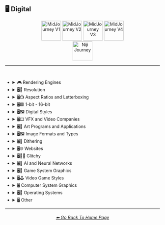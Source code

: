 <h2>🖥 Digital</h2>

<div align="center">

[<img src="/Images/Repo_Parts/Buttons/Version_Buttons/button_version_V1_inactive.webp?raw=true" alt="MidJourney V1" height="64" />](/Pages/MJ_V1/Style_Pages/Sphere/Digital.md)
[<img src="/Images/Repo_Parts/Buttons/Version_Buttons/button_version_V2_active.webp?raw=true" alt="MidJourney V2" height="64" />](/Pages/MJ_V2/Style_Pages/Sphere/Digital.md)
[<img src="/Images/Repo_Parts/Buttons/Version_Buttons/button_version_V3_inactive.webp?raw=true" alt="MidJourney V3" height="64" />](/Pages/MJ_V3/Style_Pages/Sphere/Digital.md)
[<img src="/Images/Repo_Parts/Buttons/Version_Buttons/button_version_V4_inactive.webp?raw=true" alt="MidJourney V4" height="64" />](/Pages/MJ_V4/Style_Pages/Just_The_Style/Digital.md)
<br>
[<img src="/Images/Repo_Parts/Buttons/Version_Buttons/button_version_niji_inactive_full.webp?raw=true" alt="Niji Journey" height="64" />](/Pages/Niji_Journey/Style_Pages/Digital.md)

</div>

<hr>
<br>


- <details><summary>🎮 Rendering Engines</summary><p><div align="center">

	| Rendering Engine |
	| :-: |
	| <img src="/Images/MJ_V2/MidJourney_Styles_(sphere)/Wave_13/sphere_Rendering_Engine.png?raw=true" width="256" /> |
	
	<br>

	| Octane | Cinema4D | C4D |
	| :-: | :-: | :-: |
	| <img src="/Images/MJ_V2/MidJourney_Styles_(sphere)/sphere_octane.png?raw=true" width="256" /> | <img src="/Images/MJ_V2/MidJourney_Styles_(sphere)/sphere_Cinema4D.png?raw=true" width="256" /> | <img src="/Images/MJ_V2/MidJourney_Styles_(sphere)/sphere_c4d.png?raw=true/Images/MJ_V2/MidJourney_Styles_(sphere)/sphere_c4d.png?raw=true" width="256" /> |
	
	<br>
	
	| Unreal Engine | Unity Engine |
	| :-: | :-: |
	| <img src="/Images/MJ_V2/MidJourney_Styles_(sphere)/sphere_unrealengine.png?raw=true" width="256" /> | <img src="/Images/MJ_V2/MidJourney_Styles_(sphere)/sphere_unityengine.png?raw=true" width="256" /> |
	
	<br>
	
	| Rendered in Houdini | Houdini-Render | Redshift Render |
	| :-: | :-: | :-: |
	| <img src="/Images/MJ_V2/MidJourney_Styles_(sphere)/sphere_RenderedInHoudini.png?raw=true" width="256" /> | <img src="/Images/MJ_V2/MidJourney_Styles_(sphere)/sphere_Houdini-Render.png?raw=true" width="256" /> | <img src="/Images/MJ_V2/MidJourney_Styles_(sphere)/sphere_RedshiftRender.png?raw=true" width="256" /> |

	<br>
	
	| Blender Render | Cycles Render | OptiX-Render |
	| :-: | :-: | :-: |
	| <img src="/Images/MJ_V2/MidJourney_Styles_(sphere)/sphere_blenderrender.png?raw=true" width="256" /> | <img src="/Images/MJ_V2/MidJourney_Styles_(sphere)/sphere_cyclesrender.png?raw=true" width="256" /> | <img src="/Images/MJ_V2/MidJourney_Styles_(sphere)/sphere_OptiX-Render.png?raw=true" width="256" /> |

	<br>
	
	| Povray | Vray | CryEngine |
	| :-: | :-: | :-: |
	| <img src="/Images/MJ_V2/MidJourney_Styles_(sphere)/sphere_Povray.png?raw=true" width="256" /> | <img src="/Images/MJ_V2/MidJourney_Styles_(sphere)/sphere_vray.png?raw=true" width="256" /> | <img src="/Images/MJ_V2/MidJourney_Styles_(sphere)/sphere_CryEngine.png?raw=true" width="256" /> | 
	
	<br>
	
	| LuxCoreRender | Silicon Render |
	| :-: | :-: |
	| <img src="/Images/MJ_V2/MidJourney_Styles_(sphere)/sphere_LuxCoreRender.png?raw=true" width="256" /> | <img src="/Images/MJ_V2/MidJourney_Styles_(sphere)/Wave_11/sphere_Silicon_Render.png?raw=true" width="256" /> |

	<br>

	| MentalRay-Render | Raylectron |
	| :-: | :-: |
	| <img src="/Images/MJ_V2/MidJourney_Styles_(sphere)/sphere_MentalRay-Render.png?raw=true" width="256" /> | <img src="/Images/MJ_V2/MidJourney_Styles_(sphere)/sphere_Raylectron.png?raw=true" width="256" /> |

	<br>
	
	| Infini-D-Render | Zbrush | Sketchfab |
	| :-: | :-: | :-: |
	| <img src="/Images/MJ_V2/MidJourney_Styles_(sphere)/sphere_Infini-D-Render.png?raw=true" width="256" /> | <img src="/Images/MJ_V2/MidJourney_Styles_(sphere)/sphere_Zbrush.png?raw=true" width="256" /> | <img src="/Images/MJ_V2/MidJourney_Styles_(sphere)/sphere_Sketchfab.png?raw=true" width="256" /> |
	
	<br>
	
	| OpenGL | DirectX |
	| :-: | :-: |
	| <img src="/Images/MJ_V2/MidJourney_Styles_(sphere)/sphere_OpenGL.png?raw=true" width="256" /> | <img src="/Images/MJ_V2/MidJourney_Styles_(sphere)/sphere_DirectX.png?raw=true" width="256" /> |

	<br>
	
	| Autodesk 3ds Max | SketchUp | Terragen |
	| :-: | :-: | :-: |
	| <img src="/Images/MJ_V2/MidJourney_Styles_(sphere)/sphere_Autodesk_3ds_Max.png?raw=true" width="256" /> | <img src="/Images/MJ_V2/MidJourney_Styles_(sphere)/sphere_SketchUp.png?raw=true" width="256" /> | <img src="/Images/MJ_V2/MidJourney_Styles_(sphere)/sphere_Terragen.png?raw=true" width="256" /> |

	<br>
	
	| Arnold Render |
	| :-: |
	| <img src="/Images/MJ_V2/MidJourney_Styles_(sphere)/Wave_14/sphere_Arnold_Render.png?raw=true" width="256" /> |

  </div></p></details>


- <details><summary>🖥📐 Resolution</summary><p><div align="center">

	| 4k | 8k | 16k |
	| :-: | :-: | :-: |
	| <img src="/Images/MJ_V2/MidJourney_Styles_(sphere)/sphere_4k.png?raw=true" width="256" /> | <img src="/Images/MJ_V2/MidJourney_Styles_(sphere)/sphere_8k.png?raw=true" width="256" /> | <img src="/Images/MJ_V2/MidJourney_Styles_(sphere)/sphere_16k.png?raw=true" width="256" /> |
	
	<br>
	
	| 32k | Super-Resolution |
	| :-: | :-: |
	|  <img src="/Images/MJ_V2/MidJourney_Styles_(sphere)/sphere_32k.png?raw=true" width="256" />	| <img src="/Images/MJ_V2/MidJourney_Styles_(sphere)/sphere_Super-resolution.png?raw=true" width="256" /> |
	
	<br>

	| UHD | Ultra-HD |
	| :-: | :-: |
	| <img src="/Images/MJ_V2/MidJourney_Styles_(sphere)/Wave_14/sphere_UHD.png?raw=true" width="256" /> | <img src="/Images/MJ_V2/MidJourney_Styles_(sphere)/sphere_Ultra-HD.png?raw=true" width="256" /> |

	<br>
	
	| HD | Full-HD |
	| :-: | :-: |
	| <img src="/Images/MJ_V2/MidJourney_Styles_(sphere)/sphere_HD.png?raw=true" width="256" /> | <img src="/Images/MJ_V2/MidJourney_Styles_(sphere)/sphere_Full-HD.png?raw=true" width="256" /> |

	<br>

	| 144p | 240p | 480p |
	| :-: | :-: | :-: |
	| <img src="/Images/MJ_V2/MidJourney_Styles_(sphere)/Wave_9/sphere_144p.png?raw=true" width="256" /> | <img src="/Images/MJ_V2/MidJourney_Styles_(sphere)/Wave_9/sphere_240p.png?raw=true" width="256" /> | <img src="/Images/MJ_V2/MidJourney_Styles_(sphere)/Wave_9/sphere_480p.png?raw=true" width="256" /> |

	<br>

	| 720p | 1080p |
	| :-: | :-: |
	| <img src="/Images/MJ_V2/MidJourney_Styles_(sphere)/Wave_9/sphere_720p.png?raw=true" width="256" /> | <img src="/Images/MJ_V2/MidJourney_Styles_(sphere)/Wave_9/sphere_1080p.png?raw=true" width="256" /> |

	</div></p></details>



- <details><summary>🖥📺 Aspect Ratios and Letterboxing</summary><p><div align="center">

	| Fullscreen | Widescreen | Anamorphic Widescreen |
	| :-: | :-: | :-: |
	| <img src="/Images/MJ_V2/MidJourney_Styles_(sphere)/Wave_9/sphere_Fullscreen.png?raw=true" width="256" /> | <img src="/Images/MJ_V2/MidJourney_Styles_(sphere)/Wave_9/sphere_Widescreen.png?raw=true" width="256" /> | <img src="/Images/MJ_V2/MidJourney_Styles_(sphere)/Wave_9/sphere_Anamorphic_Widescreen.png?raw=true" width="256" /> |

	| Pillarbox | Letterboxing | Windowbox |
	| :-: | :-: | :-: |
	| <img src="/Images/MJ_V2/MidJourney_Styles_(sphere)/Wave_9/sphere_Pillarbox.png?raw=true" width="256" /> | <img src="/Images/MJ_V2/MidJourney_Styles_(sphere)/Wave_9/sphere_Letterboxing.png?raw=true" width="256" /> | <img src="/Images/MJ_V2/MidJourney_Styles_(sphere)/Wave_9/sphere_Windowbox.png?raw=true" width="256" /> |

	</div></p></details>


- <details><summary>🖥🟩 1-bit - 16-bit</summary><p><div align="center">

	| 1-bit | 2-bit | 3-bit |
	| :-: | :-: | :-: |
	| <img src="/Images/MJ_V2/MidJourney_Styles_(sphere)/sphere_1-bit.png?raw=true" width="256" /> | <img src="/Images/MJ_V2/MidJourney_Styles_(sphere)/sphere_2-bit.png?raw=true" width="256" /> | <img src="/Images/MJ_V2/MidJourney_Styles_(sphere)/sphere_3-bit.png?raw=true" width="256" /> | 
	
	<br>
	
	| 4-bit | 4-bit RGB | 6-bit |
	| :-: | :-: | :-: |
	| <img src="/Images/MJ_V2/MidJourney_Styles_(sphere)/sphere_4-bit.png?raw=true" width="256" /> | <img src="/Images/MJ_V2/MidJourney_Styles_(sphere)/sphere_4-bitRGB.png?raw=true" width="256" /> | <img src="/Images/MJ_V2/MidJourney_Styles_(sphere)/sphere_6-bit.png?raw=true" width="256" /> |
	
	<br>
	
	| 8-bit | 8-bit RGB |
	| :-: | :-: |
	| <img src="/Images/MJ_V2/MidJourney_Styles_(sphere)/sphere_8-bit.png?raw=true" width="256" /> | <img src="/Images/MJ_V2/MidJourney_Styles_(sphere)/sphere_8-bitRGB.png?raw=true" width="256" /> |
	
	<br>
	
	| 12-bit | 12-bit RGB |
	| :-: | :-: |
	| <img src="/Images/MJ_V2/MidJourney_Styles_(sphere)/sphere_12-bit.png?raw=true" width="256" /> | <img src="/Images/MJ_V2/MidJourney_Styles_(sphere)/sphere_12-bitRGB.png?raw=true" width="256" /> |

	<br>
	
	| 16-bit | 16-bit RGB |
	| :-: | :-: |
	| <img src="/Images/MJ_V2/MidJourney_Styles_(sphere)/sphere_16-bit.png?raw=true" width="256" /> | <img src="/Images/MJ_V2/MidJourney_Styles_(sphere)/sphere_16-bitRGB.png?raw=true" width="256" /> |

	</div></p></details>


- <details><summary>🖥🖼 Digital Styles</summary><p><div align="center">

	| AR | VR | HQ |
	| :-: | :-: | :-: |
	| <img src="/Images/MJ_V2/MidJourney_Styles_(sphere)/sphere_AR.png?raw=true" width="256" /> | <img src="/Images/MJ_V2/MidJourney_Styles_(sphere)/sphere_VR.png?raw=true" width="256" /> | <img src="/Images/MJ_V2/MidJourney_Styles_(sphere)/Wave_14/sphere_HQ.png?raw=true" width="256" /> |

	<br>
	
    | Virtualcore | Technocore |
    | :-: | :-: |
    | <img src="/Images/MJ_V2/MidJourney_Styles_(sphere)/sphere_Virtualcore.png?raw=true" width="256" /> | <img src="/Images/MJ_V2/MidJourney_Styles_(sphere)/sphere_Technocore.png?raw=true" width="256" /> |

    <br>

    | Cyberspace | Cyberdelic |
    | :-: | :-: |
    | <img src="/Images/MJ_V2/MidJourney_Styles_(sphere)/Wave_11/sphere_Cyberspace.png?raw=true" width="256" /> | <img src="/Images/MJ_V2/MidJourney_Styles_(sphere)/sphere_Cyberdelic.png?raw=true" width="256" /> |

    <br>

	| Cyberprep | Cybernoir | Cybernetics |
	| :-: | :-: | :-: |
	| <img src="/Images/MJ_V2/MidJourney_Styles_(sphere)/sphere_Cyberprep.png?raw=true" width="256" /> | <img src="/Images/MJ_V2/MidJourney_Styles_(sphere)/Wave_11/sphere_Cybernoir.png?raw=true" width="256" /> | <img src="/Images/MJ_V2/MidJourney_Styles_(sphere)/Wave_14/sphere_Cybernetics.png?raw=true" width="256" /> |

	<br>

	| Hexatron | Trillwave |
	| :-: | :-: |
	| <img src="/Images/MJ_V2/MidJourney_Styles_(sphere)/sphere_Hexatron.png?raw=true" width="256" /> | <img src="/Images/MJ_V2/MidJourney_Styles_(sphere)/Wave_11/sphere_Trillwave.png?raw=true" width="256" /> |

	<br>

    | Analog | Analogpunk |
    | :-: | :-: |
    | <img src="/Images/MJ_V2/MidJourney_Styles_(sphere)/Wave_13/sphere_Analog.png?raw=true" width="256" /> | <img src="/Images/MJ_V2/MidJourney_Styles_(sphere)/sphere_Analogpunk.png?raw=true" width="256" /> |

    <br>

    | Digital | Digitalpunk |
    | :-: | :-: |
    | <img src="/Images/MJ_V2/MidJourney_Styles_(sphere)/Wave_13/sphere_Digital.png?raw=true" width="256" /> | <img src="/Images/MJ_V2/MidJourney_Styles_(sphere)/sphere_Digitalpunk.png?raw=true" width="256" /> |

    <br>

	| Cyber Minimalism | Frutiger Aero | Abstract Tech |
	| :-: | :-: | :-: |
	| <img src="/Images/MJ_V2/MidJourney_Styles_(sphere)/Wave_10/sphere_Cyber_Minimalism.png?raw=true" width="256" /> | <img src="/Images/MJ_V2/MidJourney_Styles_(sphere)/Wave_10/sphere_Frutiger_Aero.png?raw=true" width="256" /> | <img src="/Images/MJ_V2/MidJourney_Styles_(sphere)/Wave_10/sphere_Abstract_Tech.png?raw=true" width="256" /> |

	<br>

    | Emulated | Pixelscape |
    | :-: | :-: |
    | <img src="/Images/MJ_V2/MidJourney_Styles_(sphere)/sphere_Pixelscape.png?raw=true" width="256" /> | <img src="/Images/MJ_V2/MidJourney_Styles_(sphere)/sphere_Emulated.png?raw=true" width="256" /> |

	<br>

	| Memecore | Old Memecore |
	| :-: | :-: |
	| <img src="/Images/MJ_V2/MidJourney_Styles_(sphere)/Wave_9/sphere_Memecore.png?raw=true" width="256" /> | <img src="/Images/MJ_V2/MidJourney_Styles_(sphere)/Wave_10/sphere_Old_Memecore.png?raw=true" width="256" /> |

	<br>

	| Old Web |
	| :-: |
	| <img src="/Images/MJ_V2/MidJourney_Styles_(sphere)/Wave_10/sphere_Old_Web.png?raw=true" width="256" /> |

	<br>

	| Algorithmic |
	| :-: |
	| <img src="/Images/MJ_V2/MidJourney_Styles_(sphere)/sphere_algorithmic.png?raw=true" width="256" /> |

  </div></p></details>
 
- <details><summary>🖥🎞 VFX and Video Companies</summary><p><div align="center">

	| Disney | Pixar | Dreamworks |
    | :-: | :-: | :-: |
    | <img src="/Images/MJ_V2/MidJourney_Styles_(sphere)/sphere_Disney.png?raw=true" width="256" /> | <img src="/Images/MJ_V2/MidJourney_Styles_(sphere)/sphere_Pixar.png?raw=true" width="256" /> | <img src="/Images/MJ_V2/MidJourney_Styles_(sphere)/sphere_Dreamworks.png?raw=true" width="256" /> |

    | IMAX | Imageworks | Framestore |
    | :-: | :-: | :-: |
    | <img src="/Images/MJ_V2/MidJourney_Styles_(sphere)/sphere_IMAX.png?raw=true" width="256" /> | <img src="/Images/MJ_V2/MidJourney_Styles_(sphere)/sphere_Imageworks.png?raw=true" width="256" /> | <img src="/Images/MJ_V2/MidJourney_Styles_(sphere)/sphere_Framestore.png?raw=true" width="256" /> |

    | Pixomondo | Luma Pictures | Criterion Collection |
    | :-: | :-: | :-: |
    | <img src="/Images/MJ_V2/MidJourney_Styles_(sphere)/sphere_Pixomondo.png?raw=true" width="256" /> | <img src="/Images/MJ_V2/MidJourney_Styles_(sphere)/sphere_Luma_Pictures.png?raw=true" width="256" /> | <img src="/Images/MJ_V2/MidJourney_Styles_(sphere)/sphere_Criterion_Collection.png?raw=true" width="256" /> |

  </div></p></details>

- <details><summary>🖥🎨 Art Programs and Applications</summary><p><div align="center">

	| Program | App | Application |
	| :-: | :-: | :-: |
	| <img src="/Images/MJ_V2/MidJourney_Styles_(sphere)/Wave_13/sphere_Program.png?raw=true" width="256" /> | <img src="/Images/MJ_V2/MidJourney_Styles_(sphere)/Wave_13/sphere_App.png?raw=true" width="256" /> | <img src="/Images/MJ_V2/MidJourney_Styles_(sphere)/Wave_13/sphere_Application.png?raw=true" width="256" /> |
	
	<br>

	| Microsoft Paint | MSPaint | Drawn in Kid Pix |
	| :-: | :-: | :-: |
	| <img src="/Images/MJ_V2/MidJourney_Styles_(sphere)/sphere_MicrosoftPaint.png?raw=true" width="256" /> | <img src="/Images/MJ_V2/MidJourney_Styles_(sphere)/sphere_MSPaint.png?raw=true" width="256" /> | <img src="/Images/MJ_V2/MidJourney_Styles_(sphere)/sphere_Drawn_in_Kid_Pix.png?raw=true" width="256" /> |
	
	<br>
	
	| Photoshop | Adobe Lightroom | Drawn in Illustrator |
	| :-: | :-: | :-: |
	| <img src="/Images/MJ_V2/MidJourney_Styles_(sphere)/sphere_photoshop.png?raw=true" width="256" /> | <img src="/Images/MJ_V2/MidJourney_Styles_(sphere)/sphere_Adobe_Lightroom.png?raw=true" width="256" /> | <img src="/Images/MJ_V2/MidJourney_Styles_(sphere)/sphere_Drawn_in_Illustrator.png?raw=true" width="256" /> |

	<br>

	| Adobe Premier | After Effects |
	| :-: | :-: |
	| <img src="/Images/MJ_V2/MidJourney_Styles_(sphere)/sphere_Adobe_Premier.png?raw=true" width="256" /> | <img src="/Images/MJ_V2/MidJourney_Styles_(sphere)/sphere_After_Effects.png?raw=true" width="256" /> |

	<br>

    | Adobe Flash | Shockwave Flashplayer |
    | :-: | :-: |
    | <img src="/Images/MJ_V2/MidJourney_Styles_(sphere)/sphere_Adobe_Flash.png?raw=true" width="256" /> | <img src="/Images/MJ_V2/MidJourney_Styles_(sphere)/sphere_Shockwave_Flashplayer.png?raw=true" width="256" /> |

	<br>

	| Drawn in Paint.NET | Drawn in GIMP | Drawn in Photo-Paint-X5 |
    | :-: | :-: | :-: |
    | <img src="/Images/MJ_V2/MidJourney_Styles_(sphere)/sphere_Drawn_in_Paint.NET.png?raw=true" width="256" /> | <img src="/Images/MJ_V2/MidJourney_Styles_(sphere)/sphere_Drawn_in_GIMP.png?raw=true" width="256" /> | <img src="/Images/MJ_V2/MidJourney_Styles_(sphere)/sphere_Drawn_in_Photo-Paint-X5.png?raw=true" width="256" /> |

	<br>

	| Drawn in Aseprite | Drawn in Pyxel Edit |
    | :-: | :-: |
    | <img src="/Images/MJ_V2/MidJourney_Styles_(sphere)/sphere_Drawn_in_Aseprite.png?raw=true" width="256" /> | <img src="/Images/MJ_V2/MidJourney_Styles_(sphere)/sphere_Drawn_in_Pyxel_Edit.png?raw=true" width="256" /> |

  </div></p></details>



- <details><summary>🖥🖼 Image Formats and Types</summary><p><div align="center">

	| Graphic | Graphics |
	| :-: | :-: |
	| <img src="/Images/MJ_V2/MidJourney_Styles_(sphere)/Wave_13/sphere_Graphic.png?raw=true" width="256" /> | <img src="/Images/MJ_V2/MidJourney_Styles_(sphere)/Wave_13/sphere_Graphics.png?raw=true" width="256" /> |
	
	<br>
	
	| Picture | Image |
	| :-: | :-: |
	| <img src="/Images/MJ_V2/MidJourney_Styles_(sphere)/Wave_13/sphere_Picture.png?raw=true" width="256" /> | <img src="/Images/MJ_V2/MidJourney_Styles_(sphere)/Wave_13/sphere_Image.png?raw=true" width="256" /> |
	
	<br>

	| Raster | Vector Graphics |
	| :-: | :-: |
	| <img src="/Images/MJ_V2/MidJourney_Styles_(sphere)/sphere_raster.png?raw=true" width="256" /> | <img src="/Images/MJ_V2/MidJourney_Styles_(sphere)/sphere_vectorgraphics.png?raw=true" width="256" /> |
	
	<br>
	
	| Bitmap | Jpeg | Icon |
	| :-: | :-: | :-: |
	| <img src="/Images/MJ_V2/MidJourney_Styles_(sphere)/sphere_bitmap.png?raw=true" width="256" /> | <img src="/Images/MJ_V2/MidJourney_Styles_(sphere)/sphere_jpeg.png?raw=true" width="256" /> | <img src="/Images/MJ_V2/MidJourney_Styles_(sphere)/sphere_icon.png?raw=true" width="256" /> |
	
	<br>

	| Animated GIF | Video |
	| :-: | :-: |
	| <img src="/Images/MJ_V2/MidJourney_Styles_(sphere)/Wave_10/sphere_Animated_GIF.png?raw=true" width="256" /> | <img src="/Images/MJ_V2/MidJourney_Styles_(sphere)/Wave_13/sphere_Video.png?raw=true" width="256" /> |

	<br>

	| Render | Rendered | Rendering |
	| :-: | :-: | :-: |
	| <img src="/Images/MJ_V2/MidJourney_Styles_(sphere)/Wave_13/sphere_Render.png?raw=true" width="256" /> | <img src="/Images/MJ_V2/MidJourney_Styles_(sphere)/Wave_13/sphere_Rendered.png?raw=true" width="256" /> | <img src="/Images/MJ_V2/MidJourney_Styles_(sphere)/Wave_13/sphere_Rendering.png?raw=true" width="256" /> |
	
	<br>

	| 3D Model | 3D Render | Precision Rendering |
	| :-: | :-: | :-: |
	| <img src="/Images/MJ_V2/MidJourney_Styles_(sphere)/sphere_3Dmodel.png?raw=true" width="256" /> | <img src="/Images/MJ_V2/MidJourney_Styles_(sphere)/sphere_3Drender.png?raw=true" width="256" /> | <img src="/Images/MJ_V2/MidJourney_Styles_(sphere)/sphere_Precision_Rendering.png?raw=true" width="256" /> |
	
	<br>
	
	| Wiremap | Lowpoly | Low Poly |
	| :-: | :-: | :-: |
	| <img src="/Images/MJ_V2/MidJourney_Styles_(sphere)/sphere_Wiremap.png?raw=true" width="256" /> | <img src="/Images/MJ_V2/MidJourney_Styles_(sphere)/sphere_Lowpoly.png?raw=true" width="256" /> | <img src="/Images/MJ_V2/MidJourney_Styles_(sphere)/sphere_Low_Poly.png?raw=true" width="256" /> |

	<br>

	| Pre-Rendered Graphics | Physically Based Rendering |
    | :-: | :-: |
    | <img src="/Images/MJ_V2/MidJourney_Styles_(sphere)/sphere_Pre-rendered_graphics.png?raw=true" width="256" /> | <img src="/Images/MJ_V2/MidJourney_Styles_(sphere)/sphere_Physically_Based_Rendering.png?raw=true" width="256" /> |

    <br>
	
	| Holographic | Holography |
	| :-: | :-: |
	| <img src="/Images/MJ_V2/MidJourney_Styles_(sphere)/sphere_holographic.png?raw=true" width="256" /> | <img src="/Images/MJ_V2/MidJourney_Styles_(sphere)/sphere_Holography.png?raw=true" width="256" /> |
	
	<br>
	
	| Texture | Seamless Texture |
	| :-: | :-: |
	| <img src="/Images/MJ_V2/MidJourney_Styles_(sphere)/Wave_13/sphere_Texture.png?raw=true" width="256" /> | <img src="/Images/MJ_V2/MidJourney_Styles_(sphere)/Wave_13/sphere_Seamless_Texture.png?raw=true" width="256" /> |
	
	<br>

	| Digital Art | Pixel Art | Voxel Art |
	| :-: | :-: | :-: |
	| <img src="/Images/MJ_V2/MidJourney_Styles_(sphere)/sphere_digitalart.png?raw=true" width="256" /> | <img src="/Images/MJ_V2/MidJourney_Styles_(sphere)/sphere_pixelart.png?raw=true" width="256" /> | <img src="/Images/MJ_V2/MidJourney_Styles_(sphere)/sphere_voxelart.png?raw=true" width="256" /> | 
	
	<br>

	| Pixel-Perfect | ASCII | Tilemap |
	| :-: | :-: | :-: |
	| <img src="/Images/MJ_V2/MidJourney_Styles_(sphere)/sphere_Pixel-Perfect.png?raw=true" width="256" /> | <img src="/Images/MJ_V2/MidJourney_Styles_(sphere)/sphere_ASCII.png?raw=true" width="256" /> | <img src="/Images/MJ_V2/MidJourney_Styles_(sphere)/sphere_tilemap.png?raw=true" width="256" /> |
	
	<br>
	
	| Meme | NFT | Clip Art |
	| :-: | :-: | :-: |
	| <img src="/Images/MJ_V2/MidJourney_Styles_(sphere)/sphere_Meme.png?raw=true" width="256" /> | <img src="/Images/MJ_V2/MidJourney_Styles_(sphere)/sphere_NFT.png?raw=true" width="256" /> | <img src="/Images/MJ_V2/MidJourney_Styles_(sphere)/sphere_Clip_Art.png?raw=true" width="256" /> |
	
	<br>
	
	| Photomontage | Stock Photo | Wallpaper |
	| :-: | :-: | :-: |
	| <img src="/Images/MJ_V2/MidJourney_Styles_(sphere)/sphere_Photomontage.png?raw=true" width="256" /> | <img src="/Images/MJ_V2/MidJourney_Styles_(sphere)/sphere_Stock_Photo.png?raw=true" width="256" /> | <img src="/Images/MJ_V2/MidJourney_Styles_(sphere)/sphere_Wallpaper.png?raw=true" width="256" /> |

	<br>

	| Procedural Texture | Algorithmic Art | Character Design |
	| :-: | :-: | :-: |
	| <img src="/Images/MJ_V2/MidJourney_Styles_(sphere)/sphere_Procedural_Texture.png?raw=true" width="256" /> | <img src="/Images/MJ_V2/MidJourney_Styles_(sphere)/sphere_Algorithmic_Art.png?raw=true" width="256" /> | <img src="/Images/MJ_V2/MidJourney_Styles_(sphere)/Wave_12/sphere_Character_Design.png?raw=true" width="256" /> |

	<br>
	
	| Creative Commons Attribution |
	| :-: |
	| <img src="/Images/MJ_V2/MidJourney_Styles_(sphere)/Wave_14/sphere_Creative_Commons_Attribution.png?raw=true" width="256" /> |

  </div></p></details>



- <details><summary>🖥🏁 Dithering</summary><p><div align="center">

	| Dither | Dithering |
	| :-: | :-: |
	| <img src="/Images/MJ_V2/MidJourney_Styles_(sphere)/Wave_13/sphere_Dither.png?raw=true" width="256" /> | <img src="/Images/MJ_V2/MidJourney_Styles_(sphere)/sphere_dithering.png?raw=true" width="256" /> |
	
	<br>

	| Floyd–Steinberg Dithering | Bayer-Matrix Dithering |
	| :-: | :-: |
	| <img src="/Images/MJ_V2/MidJourney_Styles_(sphere)/sphere_FloydSteinberg_Dithering.png?raw=true" width="256" /> | <img src="/Images/MJ_V2/MidJourney_Styles_(sphere)/sphere_Bayer-Matrix_Dithering.png?raw=true" width="256" /> |

	<br>

	| 2x2-Bayer-Matrix Dithering | 4x4-Bayer-Matrix Dithering | 8x8-Bayer-Matrix Dithering |
	| :-: | :-: | :-: |
	| <img src="/Images/MJ_V2/MidJourney_Styles_(sphere)/sphere_2x2-Bayer-Matrix_Dithering.png?raw=true" width="256" /> | <img src="/Images/MJ_V2/MidJourney_Styles_(sphere)/sphere_4x4-Bayer-Matrix_Dithering.png?raw=true" width="256" /> | <img src="/Images/MJ_V2/MidJourney_Styles_(sphere)/sphere_8x8-Bayer-Matrix_Dithering.png?raw=true" width="256" /> |

	<br>

	| Burkes Dithering | Stucki Dithering | Atkinson Dithering |
	| :-: | :-: | :-: |
	| <img src="/Images/MJ_V2/MidJourney_Styles_(sphere)/sphere_Burkes_Dithering.png?raw=true" width="256" /> | <img src="/Images/MJ_V2/MidJourney_Styles_(sphere)/sphere_Stucki_Dithering.png?raw=true" width="256" /> | <img src="/Images/MJ_V2/MidJourney_Styles_(sphere)/sphere_Atkinson_Dithering.png?raw=true" width="256" /> |

	<br>

	| Jarvis-Judice-Ninke Dithering | Sierra Dithering | Gradient-Based Error-Diffusion Dithering |
	| :-: | :-: | :-: |
	| <img src="/Images/MJ_V2/MidJourney_Styles_(sphere)/sphere_Jarvis-Judice-Ninke_Dithering.png?raw=true" width="256" /> | <img src="/Images/MJ_V2/MidJourney_Styles_(sphere)/sphere_Sierra_Dithering.png?raw=true" width="256" /> | <img src="/Images/MJ_V2/MidJourney_Styles_(sphere)/sphere_Gradient-Based_Error-Diffusion_Dithering.png?raw=true" width="256" /> |

  </div></p></details>



- <details><summary>🖥🌐 Websites</summary><p><div align="center">

	| Website | Webbrutalism | Geocities |
	| :-: | :-: | :-: |
	| <img src="/Images/MJ_V2/MidJourney_Styles_(sphere)/sphere_Website.png?raw=true" width="256" /> | <img src="/Images/MJ_V2/MidJourney_Styles_(sphere)/sphere_Webbrutalism.png?raw=true" width="256" /> | <img src="/Images/MJ_V2/MidJourney_Styles_(sphere)/sphere_Geocities.png?raw=true" width="256" /> |
	
	<br>

	| Artstation | Trending on Artstation | Polycount |
	| :-: | :-: | :-: |
	| <img src="/Images/MJ_V2/MidJourney_Styles_(sphere)/sphere_Artstation.png?raw=true" width="256" /> | <img src="/Images/MJ_V2/MidJourney_Styles_(sphere)/sphere_TrendingonArtstation.png?raw=true" width="256" /> | <img src="/Images/MJ_V2/MidJourney_Styles_(sphere)/Wave_9/sphere_Polycount.png?raw=true" width="256" /> |
	
	<br>

	| DeviantArt | Flickr | Behance |
	| :-: | :-: | :-: |
	| <img src="/Images/MJ_V2/MidJourney_Styles_(sphere)/sphere_DeviantArt.png?raw=true" width="256" /> | <img src="/Images/MJ_V2/MidJourney_Styles_(sphere)/sphere_Flickr.png?raw=true" width="256" />  | <img src="/Images/MJ_V2/MidJourney_Styles_(sphere)/Wave_14/sphere_Behance.png?raw=true" width="256" /> |

	<br>
	
	| Social Media |
	| :-: |
	| <img src="/Images/MJ_V2/MidJourney_Styles_(sphere)/sphere_Social_Media.png?raw=true" width="256" /> |

	<br>

	| Art on Instagram | Instagram-Art | Artstation-Art |
	| :-: | :-: | :-: |
	| <img src="/Images/MJ_V2/MidJourney_Styles_(sphere)/sphere_ArtonInstagram.png?raw=true" width="256" /> | <img src="/Images/MJ_V2/MidJourney_Styles_(sphere)/Wave_13/sphere_Instagram-Art.png?raw=true" width="256" /> | <img src="/Images/MJ_V2/MidJourney_Styles_(sphere)/Wave_13/sphere_Artstation-Art.png?raw=true" width="256" /> |
	
	<br>
	
	| CGSociety | Pixiv | Unsplash |
	| :-: | :-: | :-: |
	| <img src="/Images/MJ_V2/MidJourney_Styles_(sphere)/sphere_CGSociety.png?raw=true" width="256" /> | <img src="/Images/MJ_V2/MidJourney_Styles_(sphere)/sphere_Pixiv.png?raw=true" width="256" /> | <img src="/Images/MJ_V2/MidJourney_Styles_(sphere)/sphere_Unsplash.png?raw=true" width="256" /> |

	<br>
	
	| Google Maps |
	| :-: |
	| <img src="/Images/MJ_V2/MidJourney_Styles_(sphere)/Wave_12/sphere_Google_Maps.png?raw=true" width="256" /> |

  </div></p></details>


- <details><summary>🖥👩‍💻 Glitchy</summary><p><div align="center">

	| Glitchcore | Matrix |
	| :-: | :-: |
	| <img src="/Images/MJ_V2/MidJourney_Styles_(sphere)/sphere_Glitchcore.png?raw=true" width="256" /> | <img src="/Images/MJ_V2/MidJourney_Styles_(sphere)/sphere_matrix.png?raw=true" width="256" /> |

	| Glitchy | Glitching |
	| :-: | :-: |
	| <img src="/Images/MJ_V2/MidJourney_Styles_(sphere)/sphere_glitchy.png?raw=true" width="256" /> | <img src="/Images/MJ_V2/MidJourney_Styles_(sphere)/sphere_Glitching.png?raw=true" width="256" /> |
	
	<br>
	
	| Data Moshing | Datamoshing | Databending |
	| :-: | :-: | :-: |
	| <img src="/Images/MJ_V2/MidJourney_Styles_(sphere)/sphere_data_moshing.png?raw=true" width="256" /> | <img src="/Images/MJ_V2/MidJourney_Styles_(sphere)/sphere_datamoshing.png?raw=true" width="256" /> | <img src="/Images/MJ_V2/MidJourney_Styles_(sphere)/sphere_Databending.png?raw=true" width="256" /> |
	
	<br>
	
	| Data Manipulation | Artifacting | Fuzzing |
	| :-: | :-: | :-: |
	| <img src="/Images/MJ_V2/MidJourney_Styles_(sphere)/sphere_Data_Manipulation.png?raw=true" width="256" /> | <img src="/Images/MJ_V2/MidJourney_Styles_(sphere)/sphere_Artifacting.png?raw=true" width="256" /> | <img src="/Images/MJ_V2/MidJourney_Styles_(sphere)/sphere_Fuzzing.png?raw=true" width="256" /> |

  </div></p></details>


- <details><summary>🖥🧠 AI and Neural Networks</summary><p><div align="center">

	| AI | Neural Network |
	| :-: | :-: |
	| <img src="/Images/MJ_V2/MidJourney_Styles_(sphere)/Wave_13/sphere_AI.png?raw=true" width="256" /> | <img src="/Images/MJ_V2/MidJourney_Styles_(sphere)/Wave_13/sphere_Neural_Network.png?raw=true" width="256" /> |
	
	<br>

	| AI Generated | Neural Art | Neural Style Transfer |
	| :-: | :-: | :-: |
	| <img src="/Images/MJ_V2/MidJourney_Styles_(sphere)/sphere_AIGenerated.png?raw=true" width="256" /> | <img src="/Images/MJ_V2/MidJourney_Styles_(sphere)/sphere_Neural_Art.png?raw=true" width="256" /> | <img src="/Images/MJ_V2/MidJourney_Styles_(sphere)/sphere_Neural_Style_Transfer.png?raw=true" width="256" /> |

	<br>

	| Deep Dream |
	| :-: |
	| <img src="/Images/MJ_V2/MidJourney_Styles_(sphere)/sphere_deepdream.png?raw=true" width="256" /> |
	
	<br>

	| Generated by Midjourney | Generated by Dall-e | Generated by Dall-e2 |
    | :-: | :-: | :-: |
    | <img src="/Images/MJ_V2/MidJourney_Styles_(sphere)/sphere_Generated_by_Midjourney.png?raw=true" width="256" /> | <img src="/Images/MJ_V2/MidJourney_Styles_(sphere)/sphere_Generated_by_Dall-e.png?raw=true" width="256" /> | <img src="/Images/MJ_V2/MidJourney_Styles_(sphere)/sphere_Generated_by_Dall-e2.png?raw=true" width="256" /> |

    <br>

    | Convolutional Features | Image Segmentation |
    | :-: | :-: |
    | <img src="/Images/MJ_V2/MidJourney_Styles_(sphere)/sphere_Convolutional_Features.png?raw=true" width="256" /> | <img src="/Images/MJ_V2/MidJourney_Styles_(sphere)/sphere_Image_Segmentation.png?raw=true" width="256" /> |

  </div></p></details>



- <details><summary>🖥👾 Game System Graphics</summary><p><div align="center">

	| Atari Graphics |
	| :-: |
	| <img src="/Images/MJ_V2/MidJourney_Styles_(sphere)/sphere_AtariGraphics.png?raw=true" width="256" /> |

	<br>

	| Atari 2600 | Atari 2600 Palette |
	| :-: | :-: |
	| <img src="/Images/MJ_V2/MidJourney_Styles_(sphere)/sphere_Atari_2600.png?raw=true" width="256" /> | <img src="/Images/MJ_V2/MidJourney_Styles_(sphere)/sphere_Atari_2600_Palette.png?raw=true" width="256" /> |

	<br>

	| Atari ST | Atari ST Palette |
	| :-: | :-: |
	| <img src="/Images/MJ_V2/MidJourney_Styles_(sphere)/sphere_Atari_ST.png?raw=true" width="256" /> | <img src="/Images/MJ_V2/MidJourney_Styles_(sphere)/sphere_Atari_ST_Palette.png?raw=true" width="256" /> |

	<br>

	| PS1 Graphics |
	| :-: |
	| <img src="/Images/MJ_V2/MidJourney_Styles_(sphere)/sphere_PS1_Graphics.png?raw=true" width="256" /> |

	<br>

	| PS2 Graphics | PS3 Graphics |
	| :-: | :-: |
	| <img src="/Images/MJ_V2/MidJourney_Styles_(sphere)/Wave_10/sphere_PS2_Graphics.png?raw=true" width="256" /> | <img src="/Images/MJ_V2/MidJourney_Styles_(sphere)/Wave_10/sphere_PS3_Graphics.png?raw=true" width="256" /> |
	
	<br>
	
	| PS4 Graphics | PS5 Graphics |
	| :-: | :-: |
	| <img src="/Images/MJ_V2/MidJourney_Styles_(sphere)/Wave_10/sphere_PS4_Graphics.png?raw=true" width="256" /> | <img src="/Images/MJ_V2/MidJourney_Styles_(sphere)/Wave_10/sphere_PS5_Graphics.png?raw=true" width="256" /> |
	
	<br>
	
	| PSP Graphics | PS Vita Graphics |
	| :-: | :-: |
	| <img src="/Images/MJ_V2/MidJourney_Styles_(sphere)/Wave_10/sphere_PSP_Graphics.png?raw=true" width="256" /> | <img src="/Images/MJ_V2/MidJourney_Styles_(sphere)/Wave_10/sphere_PS_Vita_Graphics.png?raw=true" width="256" /> |
	
	<br>

	| Xbox Graphics | Xbox 360 Graphics |
	| :-: | :-: |
	| <img src="/Images/MJ_V2/MidJourney_Styles_(sphere)/Wave_10/sphere_Xbox_Graphics.png?raw=true" width="256" /> | <img src="/Images/MJ_V2/MidJourney_Styles_(sphere)/sphere_Xbox_360_Graphics.png?raw=true" width="256" /> |

	<br>

	| Xbox One Graphics | Xbox One X Graphics |
	| :-: | :-: |
	| <img src="/Images/MJ_V2/MidJourney_Styles_(sphere)/Wave_10/sphere_Xbox_One_Graphics.png?raw=true" width="256" /> | <img src="/Images/MJ_V2/MidJourney_Styles_(sphere)/Wave_10/sphere_Xbox_One_X_Graphics.png?raw=true" width="256" /> |

	<br>

	| NES | NES Palette |
	| :-: | :-: |
	| <img src="/Images/MJ_V2/MidJourney_Styles_(sphere)/sphere_NES.png?raw=true" width="256" /> | <img src="/Images/MJ_V2/MidJourney_Styles_(sphere)/sphere_NES_Palette.png?raw=true" width="256" /> |

	<br>

	| SNES | SNES Palette |
	| :-: | :-: |
	| <img src="/Images/MJ_V2/MidJourney_Styles_(sphere)/sphere_SNES.png?raw=true" width="256" /> | <img src="/Images/MJ_V2/MidJourney_Styles_(sphere)/sphere_SNES_Palette.png?raw=true" width="256" /> |

	<br>

	| Nintendo 64 Graphics | GameCube Graphics |
	| :-: | :-: |
	| <img src="/Images/MJ_V2/MidJourney_Styles_(sphere)/sphere_Nintendo_64_Graphics.png?raw=true" width="256" /> | <img src="/Images/MJ_V2/MidJourney_Styles_(sphere)/Wave_10/sphere_GameCube_Graphics.png?raw=true" width="256" /> |

	<br>

	| Wii Graphics | Wii U Graphics |
	| :-: | :-: |
	| <img src="/Images/MJ_V2/MidJourney_Styles_(sphere)/sphere_Wii_Graphics.png?raw=true" width="256" /> | <img src="/Images/MJ_V2/MidJourney_Styles_(sphere)/Wave_10/sphere_Wii_U_Graphics.png?raw=true" width="256" /> |

	<br>

	| Nintendo Switch Graphics |
	| :-: |
	| <img src="/Images/MJ_V2/MidJourney_Styles_(sphere)/Wave_10/sphere_Nintendo_Switch_Graphics.png?raw=true" width="256" /> |

	<br>

	| Game Boy | Game Boy Palette | Gameboy Graphics |
	| :-: | :-: | :-: |
	| <img src="/Images/MJ_V2/MidJourney_Styles_(sphere)/sphere_Game_Boy.png?raw=true" width="256" /> | <img src="/Images/MJ_V2/MidJourney_Styles_(sphere)/sphere_Game_Boy_Palette.png?raw=true" width="256" /> | <img src="/Images/MJ_V2/MidJourney_Styles_(sphere)/Wave_10/sphere_Gameboy_Graphics.png?raw=true" width="256" /> |

	<br>

	| Game Boy Color | Game Boy Color Palette |
	| :-: | :-: |
	| <img src="/Images/MJ_V2/MidJourney_Styles_(sphere)/sphere_Game_Boy_Color.png?raw=true" width="256" /> | <img src="/Images/MJ_V2/MidJourney_Styles_(sphere)/sphere_Game_Boy_Color_Palette.png?raw=true" width="256" /> |

	<br>

	| Game Boy Advance | Game Boy Advance Palette |
	| :-: | :-: |
	| <img src="/Images/MJ_V2/MidJourney_Styles_(sphere)/sphere_Game_Boy_Advance.png?raw=true" width="256" /> | <img src="/Images/MJ_V2/MidJourney_Styles_(sphere)/sphere_Game_Boy_Advance_Palette.png?raw=true" width="256" /> |

	<br>

	| Nintendo DS Graphics | Nintendo 3DS Graphics |
	| :-: | :-: |
	| <img src="/Images/MJ_V2/MidJourney_Styles_(sphere)/Wave_10/sphere_Nintendo_DS_Graphics.png?raw=true" width="256" /> | <img src="/Images/MJ_V2/MidJourney_Styles_(sphere)/Wave_10/sphere_Nintendo_3DS_Graphics.png?raw=true" width="256" /> |

  </div></p></details>


- <details><summary>🖥🕹 Video Game Styles</summary><p><div align="center">

	| Game | Video Game | Flash Game |
	| :-: | :-: | :-: |
	| <img src="/Images/MJ_V2/MidJourney_Styles_(sphere)/Wave_13/sphere_Game.png?raw=true" width="256" /> | <img src="/Images/MJ_V2/MidJourney_Styles_(sphere)/sphere_videogame.png?raw=true" width="256" /> | <img src="/Images/MJ_V2/MidJourney_Styles_(sphere)/sphere_Flash_Game.png?raw=true" width="256" /> |

	<br>

	| HD Mod |
	| :-: |
	| <img src="/Images/MJ_V2/MidJourney_Styles_(sphere)/sphere_HD_Mod.png?raw=true" width="256" /> |

	<br>

	| Gamercore | Nintencore | Nintendo |
    | :-: | :-: | :-: |
    | <img src="/Images/MJ_V2/MidJourney_Styles_(sphere)/sphere_Gamercore.png?raw=true" width="256" /> | <img src="/Images/MJ_V2/MidJourney_Styles_(sphere)/sphere_Nintencore.png?raw=true" width="256" /> | <img src="/Images/MJ_V2/MidJourney_Styles_(sphere)/Wave_14/sphere_Nintendo.png?raw=true" width="256" /> |

	<br>

	| Tetris | Pacman |
	| :-: | :-: |
	| <img src="/Images/MJ_V2/MidJourney_Styles_(sphere)/sphere_Tetris.png?raw=true" width="256" /> | <img src="/Images/MJ_V2/MidJourney_Styles_(sphere)/sphere_Pacman.png?raw=true" width="256" /> |
	
	<br>

	| Minecraft | Terraria |
	| :-: | :-: |
	| <img src="/Images/MJ_V2/MidJourney_Styles_(sphere)/sphere_Minecraft.png?raw=true" width="256" /> | <img src="/Images/MJ_V2/MidJourney_Styles_(sphere)/sphere_Terraria.png?raw=true" width="256" /> |

	<br>

	| Roblox |
	| :-: |
	| <img src="/Images/MJ_V2/MidJourney_Styles_(sphere)/Wave_10/sphere_Roblox.png?raw=true" width="256" /> |

	<br>
	
	| No Mans Sky |
	| :-: |
	| <img src="/Images/MJ_V2/MidJourney_Styles_(sphere)/Wave_10/sphere_No_Mans_Sky.png?raw=true" width="256" /> |

	<br>
	
	| Farmville |
	| :-: |
	| <img src="/Images/MJ_V2/MidJourney_Styles_(sphere)/Wave_14/sphere_Farmville.png?raw=true" width="256" /> |
	
	<br>
	
	| Guitar Hero |
	| :-: |
	| <img src="/Images/MJ_V2/MidJourney_Styles_(sphere)/Wave_14/sphere_Guitar_Hero.png?raw=true" width="256" /> |

	<br>
	
	| Fallout | Skyrim |
	| :-: | :-: |
	| <img src="/Images/MJ_V2/MidJourney_Styles_(sphere)/sphere_Fallout.png?raw=true" width="256" /> | <img src="/Images/MJ_V2/MidJourney_Styles_(sphere)/sphere_Skyrim.png?raw=true" width="256" /> |

	<br>

	| Polybius | LSD-Dream-Emulator |
	| :-: | :-: |
	| <img src="/Images/MJ_V2/MidJourney_Styles_(sphere)/sphere_Polybius.png?raw=true" width="256" /> | <img src="/Images/MJ_V2/MidJourney_Styles_(sphere)/sphere_LSD-Dream-Emulator.png?raw=true" width="256" /> |

  </div></p></details>



- <details><summary>🖥 Computer System Graphics</summary><p><div align="center">
	
	| PC Graphics |
	| :-: |
	| <img src="/Images/MJ_V2/MidJourney_Styles_(sphere)/Wave_10/sphere_PC_Graphics.png?raw=true" width="256" /> |

	<br>

	| Commodore 64 | Commodore 64 Palette |
	| :-: | :-: |
	| <img src="/Images/MJ_V2/MidJourney_Styles_(sphere)/sphere_Commodore_64.png?raw=true" width="256" /> | <img src="/Images/MJ_V2/MidJourney_Styles_(sphere)/sphere_Commodore_64_Palette.png?raw=true" width="256" /> |

	<br>

	| Commodore 128 | Commodore 128 Palette |
	| :-: | :-: |
	| <img src="/Images/MJ_V2/MidJourney_Styles_(sphere)/sphere_Commodore_128.png?raw=true" width="256" /> | <img src="/Images/MJ_V2/MidJourney_Styles_(sphere)/sphere_Commodore_128_Palette.png?raw=true" width="256" /> |

	<br>

	| Commodore VIC-20 | Commodore VIC-20 Palette |
	| :-: | :-: |
	| <img src="/Images/MJ_V2/MidJourney_Styles_(sphere)/sphere_Commodore_VIC-20.png?raw=true" width="256" /> | <img src="/Images/MJ_V2/MidJourney_Styles_(sphere)/sphere_Commodore_VIC-20_Palette.png?raw=true" width="256" /> |

	<br>

	| Amiga OCS Graphics | Teletext | Teletext Palette |
	| :-: | :-: | :-: |
	| <img src="/Images/MJ_V2/MidJourney_Styles_(sphere)/sphere_AmigaOCSGraphics.png?raw=true" width="256" /> | <img src="/Images/MJ_V2/MidJourney_Styles_(sphere)/sphere_Teletext.png?raw=true" width="256" /> | <img src="/Images/MJ_V2/MidJourney_Styles_(sphere)/sphere_Teletext_Palette.png?raw=true" width="256" /> |

	<br>

	| Apple II | Apple II Palette |
	| :-: | :-: |
	| <img src="/Images/MJ_V2/MidJourney_Styles_(sphere)/sphere_Apple_II.png?raw=true" width="256" /> | <img src="/Images/MJ_V2/MidJourney_Styles_(sphere)/sphere_Apple_II_Palette.png?raw=true" width="256" /> |

	<br>

	| Apple IIGS | IIGS Graphics | Apple IIGS Palette |
	| :-: | :-: | :-: |
	| <img src="/Images/MJ_V2/MidJourney_Styles_(sphere)/sphere_Apple_IIgs.png?raw=true" width="256" /> | <img src="/Images/MJ_V2/MidJourney_Styles_(sphere)/sphere_IIGSGraphics.png?raw=true" width="256" /> | <img src="/Images/MJ_V2/MidJourney_Styles_(sphere)/sphere_Apple_IIgs_Palette.png?raw=true" width="256" /> |

	<br>

	| ZX Spectrum | ZX Spectrum Palette |
	| :-: | :-: |
	| <img src="/Images/MJ_V2/MidJourney_Styles_(sphere)/sphere_ZX_Spectrum.png?raw=true" width="256" /> | <img src="/Images/MJ_V2/MidJourney_Styles_(sphere)/sphere_ZX_Spectrum_Palette.png?raw=true" width="256" /> |

	<br>

	| Mattel Aquarius | Mattel Aquarius Palette |
	| :-: | :-: |
	| <img src="/Images/MJ_V2/MidJourney_Styles_(sphere)/sphere_Mattel_Aquarius.png?raw=true" width="256" /> | <img src="/Images/MJ_V2/MidJourney_Styles_(sphere)/sphere_Mattel_Aquarius_Palette.png?raw=true" width="256" /> |

  </div></p></details>



- <details><summary>🖥💽 Operating Systems</summary><p><div align="center">

	| OS | Operating System |
	| :-: | :-: |
	| <img src="/Images/MJ_V2/MidJourney_Styles_(sphere)/Wave_13/sphere_OS.png?raw=true" width="256" /> | <img src="/Images/MJ_V2/MidJourney_Styles_(sphere)/Wave_13/sphere_Operating_System.png?raw=true" width="256" /> |
	
	<br>

	| Windows-95 | Windows-XP | Windows-Vista |
	| :-: | :-: | :-: |
	| <img src="/Images/MJ_V2/MidJourney_Styles_(sphere)/sphere_Windows-95.png?raw=true" width="256" /> | <img src="/Images/MJ_V2/MidJourney_Styles_(sphere)/sphere_Windows-XP.png?raw=true" width="256" /> | <img src="/Images/MJ_V2/MidJourney_Styles_(sphere)/sphere_Windows-Vista.png?raw=true" width="256" /> |

	<br>

	| Windows-7 | Windows-8 |
	| :-: | :-: |
	| <img src="/Images/MJ_V2/MidJourney_Styles_(sphere)/sphere_Windows-7.png?raw=true" width="256" /> | <img src="/Images/MJ_V2/MidJourney_Styles_(sphere)/sphere_Windows-8.png?raw=true" width="256" /> |

	<br>

	| Windows-10 | Windows-11 |
	| :-: | :-: |
	| <img src="/Images/MJ_V2/MidJourney_Styles_(sphere)/sphere_Windows-10.png?raw=true" width="256" /> | <img src="/Images/MJ_V2/MidJourney_Styles_(sphere)/sphere_Windows-11.png?raw=true" width="256" /> |

	<br>

	| Classic-Mac-OS | Mac-OSX | MacOS |
	| :-: | :-: | :-: |
	| <img src="/Images/MJ_V2/MidJourney_Styles_(sphere)/sphere_Classic-Mac-OS.png?raw=true" width="256" /> | <img src="/Images/MJ_V2/MidJourney_Styles_(sphere)/sphere_Mac-OSX.png?raw=true" width="256" /> | <img src="/Images/MJ_V2/MidJourney_Styles_(sphere)/sphere_MacOS.png?raw=true" width="256" /> |

	<br>

	| iOS |
	| :-: |
	| <img src="/Images/MJ_V2/MidJourney_Styles_(sphere)/sphere_iOS.png?raw=true" width="256" /> |

	<br>

	| Linux | Ubuntu |
	| :-: | :-: |
	| <img src="/Images/MJ_V2/MidJourney_Styles_(sphere)/sphere_Linux.png?raw=true" width="256" /> | <img src="/Images/MJ_V2/MidJourney_Styles_(sphere)/sphere_Ubuntu.png?raw=true" width="256" /> |

  </div></p></details>



- <details><summary>🖥 Other</summary><p><div align="center">

	| Network |
	| :-: |
	| <img src="/Images/MJ_V2/MidJourney_Styles_(sphere)/Wave_13/sphere_Network.png?raw=true" width="256" /> |
	
	<br>

	| 90s Computer Graphics | 1990s Computer Graphics |
	| :-: | :-: |
	| <img src="/Images/MJ_V2/MidJourney_Styles_(sphere)/sphere_90scomputergraphics.png?raw=true" width="256" /> | <img src="/Images/MJ_V2/MidJourney_Styles_(sphere)/sphere_1990s_Computer_Graphics.png?raw=true" width="256" /> |
	
	<br>
	
	| Cellular Automata | Conway's Game of Life |
	| :-: | :-: |
	| <img src="/Images/MJ_V2/MidJourney_Styles_(sphere)/sphere_CellularAutomata.png?raw=true" width="256" /> | <img src="/Images/MJ_V2/MidJourney_Styles_(sphere)/sphere_ConwaysGameofLife.png?raw=true" width="256" /> |

	<br>
	
	| Macroblock | Photoillustration |
	| :-: | :-: |
	| <img src="/Images/MJ_V2/MidJourney_Styles_(sphere)/sphere_Macroblock.png?raw=true" width="256" /> | <img src="/Images/MJ_V2/MidJourney_Styles_(sphere)/sphere_Photoillustration.png?raw=true" width="256" /> |

	<br>
	
	| Capcha | Recapcha |
	| :-: | :-: |
	| <img src="/Images/MJ_V2/MidJourney_Styles_(sphere)/Wave_12/sphere_Capcha.png?raw=true" width="256" /> | <img src="/Images/MJ_V2/MidJourney_Styles_(sphere)/Wave_12/sphere_Recapcha.png?raw=true" width="256" /> |

  </div></p></details>


<hr><!--------------->
<div align="center">
<h6><a href="https://github.com/willwulfken/MidJourney-Styles-and-Keywords-Reference/blob/main/README.md">⬅ Go Back To Home Page</a></h6>
</div>
